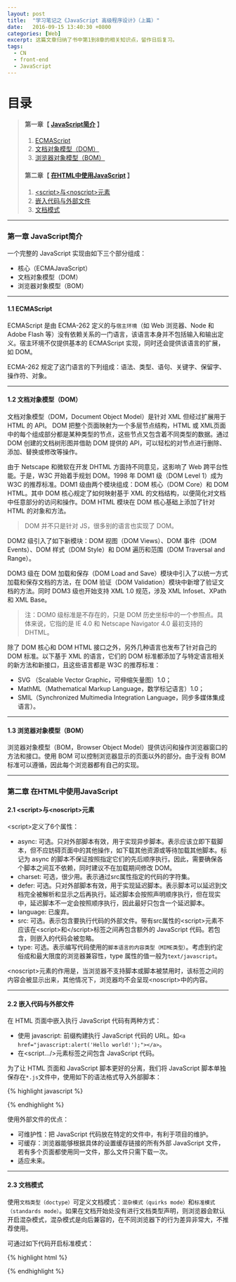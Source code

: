 ```yaml
---
layout: post
title:  "学习笔记之《JavaScript 高级程序设计》（上篇）"
date:   2016-09-15 13:40:30 +0800
categories: [Web]
excerpt: 这篇文章归纳了书中第1到8章的相关知识点，留作日后复习。
tags:
  - CN
  - front-end
  - JavaScript
---
```


# 目录

>#### 第一章【 [JavaScript简介](#chapter1) 】
>1. [ECMAScript](#chapter1-1)
>2. [文档对象模型（DOM）](#chapter1-2)
>3. [浏览器对象模型（BOM）](#chapter1-3)
>
>#### 第二章【 [在HTML中使用JavaScript](#chapter2) 】
>1. [\<script\>与\<noscript\>元素](#chapter2-1)
>2. [嵌入代码与外部文件](#chapter2-2)
>3. [文档模式](#chapter2-3)

---

<h3 id="chapter1">第一章  JavaScript简介</h3>

一个完整的 JavaScript 实现由如下三个部分组成：

* 核心（ECMAJavaScript）
* 文档对象模型（DOM）
* 浏览器对象模型（BOM）

---

<h4 id="chapter1-1">1.1 ECMAScript</h4>

ECMAScript 是由 ECMA-262 定义的与`宿主环境`（如 Web 浏览器、Node 和 Adobe Flash 等）没有依赖关系的一门语言，该语言本身并不包括输入和输出定义。宿主环境不仅提供基本的 ECMAScript 实现，同时还会提供该语言的扩展，如 DOM。

ECMA-262 规定了这门语言的下列组成：语法、类型、语句、关键字、保留字、操作符、对象。

---

<h4 id="chapter1-2">1.2 文档对象模型（DOM）</h4>

文档对象模型（DOM，Document Object Model）是针对 XML 但经过扩展用于 HTML 的 API。 DOM 把整个页面映射为一个多层节点结构，HTML 或 XML页面中的每个组成部分都是某种类型的节点，这些节点又包含着不同类型的数据。通过 DOM 创建的文档树形图并借助 DOM 提供的 API，可以轻松的对节点进行删除、添加、替换或修改等操作。

由于 Netscape 和微软在开发 DHTML 方面持不同意见，这影响了 Web 跨平台性能。于是，W3C 开始着手规划 DOM。1998 年 DOM1 级（DOM Level 1）成为 W3C 的推荐标准。DOM1 级由两个模块组成：DOM 核心（DOM Core）和 DOM HTML。其中 DOM 核心规定了如何映射基于 XML 的文档结构，以便简化对文档中任意部分的访问和操作。DOM HTML 模块在 DOM 核心基础上添加了针对 HTML 的对象和方法。

>DOM 并不只是针对 JS，很多别的语言也实现了 DOM。

DOM2 级引入了如下新模块：DOM 视图（DOM Views）、DOM 事件（DOM Events）、DOM 样式（DOM Style）和 DOM 遍历和范围（DOM Traversal and Range）。

DOM3 级在 DOM 加载和保存（DOM Load and Save）模块中引入了以统一方式加载和保存文档的方法，在 DOM 验证（DOM Validation）模块中新增了验证文档的方法。同时 DOM3 级也开始支持 XML 1.0 规范，涉及 XML Infoset、XPath 和 XML Base。

>注：DOM0 级标准是不存在的，只是 DOM 历史坐标中的一个参照点。具体来说，它指的是 IE 4.0 和 Netscape Navigator 4.0 最初支持的 DHTML。

除了 DOM 核心和 DOM HTML 接口之外，另外几种语言也发布了针对自己的 DOM 标准。以下基于 XML 的语言，它们的 DOM 标准都添加了与特定语言相关的新方法和新接口，且这些语言都是 W3C 的推荐标准：

* SVG （Scalable Vector Graphic，可伸缩矢量图）1.0；
* MathML（Mathematical Markup Language，数学标记语言）1.0；
* SMIL（Synchronized Multimedia Integration Language，同步多媒体集成语言）。

---

<h4 id="chapter1-3">1.3 浏览器对象模型（BOM）</h4>

浏览器对象模型（BOM，Browser Object Model）提供访问和操作浏览器窗口的方法和接口。使用 BOM 可以控制浏览器显示的页面以外的部分。由于没有 BOM 标准可以遵循，因此每个浏览器都有自己的实现。

---

<h3 id="chapter2">第二章  在HTML中使用JavaScript</h3>

<h4 id="chapter2-1">2.1 &lt;script&gt;与&lt;noscript&gt;元素</h4>

\<script\>定义了6个属性：

* async: 可选。只对外部脚本有效，用于实现异步脚本。表示应该立即下载脚本，但不应妨碍页面中的其他操作，如下载其他资源或等待加载其他脚本。标记为 async 的脚本不保证按照指定它们的先后顺序执行。因此，需要确保各个脚本之间互不依赖，同时建议不在加载期间修改 DOM。
* charset: 可选，很少用。表示通过src属性指定的代码的字符集。
* defer: 可选。只对外部脚本有效，用于实现延迟脚本。表示脚本可以延迟到文档完全被解析和显示之后再执行。延迟脚本会按照声明顺序执行，但在现实中，延迟脚本不一定会按照顺序执行，因此最好只包含一个延迟脚本。
* language: 已废弃。
* src: 可选。表示包含要执行代码的外部文件。带有src属性的\<script\>元素不应该在\<script\>和\</script\>标签之间再包含额外的 JavaScript 代码。若包含，则嵌入的代码会被忽略。
* type: 可选。表示编写代码使用的`脚本语言的内容类型（MIME类型）`。考虑到约定俗成和最大限度的浏览器兼容性，type 属性的值一般为`text/javascript`。

\<noscript\>元素的作用是，当浏览器不支持脚本或脚本被禁用时，该标签之间的内容会被显示出来，其他情况下，浏览器均不会呈现\<noscript\>中的内容。

---

<h4 id="chapter2-2">2.2 嵌入代码与外部文件</h4>

在 HTML 页面中嵌入执行 JavaScript 代码有两种方式：

* 使用 javascript: 前缀构建执行 JavaScript 代码的 URL。如`<a href="javascript:alert('Hello world!');"></a>`。
* 在\<script.../\>元素标签之间包含 JavaScript 代码。

为了让 HTML 页面和 JavaScript 脚本更好的分离，我们将 JavaScript 脚本单独保存在`*.js`文件中，使用如下的语法格式导入外部脚本：

{% highlight javascript %}
<script src="test.js" type="text/javascript"></script>
{% endhighlight %}

使用外部文件的优点：

* 可维护性：把 JavaScript 代码放在特定的文件中，有利于项目的维护。
* 可缓存：浏览器能够根据具体的设置缓存链接的所有外部 JavaScript 文件，若有多个页面都使用同一文件，那么文件只需下载一次。
* 适应未来。

---

<h4 id="chapter2-3">2.3 文档模式</h4>

使用`文档类型（doctype）`可定义文档模式：`混杂模式（quirks mode）`和`标准模式（standards mode）`。如果在文档开始处没有进行文档类型声明，则浏览器会默认开启混杂模式，混杂模式是向后兼容的，在不同浏览器下的行为差异非常大，不推荐使用。

可通过如下代码开启标准模式：

{% highlight html %}
<!-- HTML 5 -->
<!DOCTYPE html>
{% endhighlight %}


